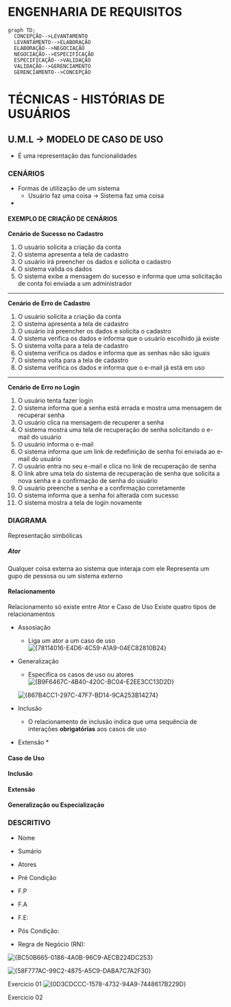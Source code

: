 # ENGENHARIA DE REQUISITOS
  ```mermaid
  graph TD;
    CONCEPÇÃO-->LEVANTAMENTO
    LEVANTAMENTO-->ELABORAÇÃO
    ELABORAÇÃO-->NEGOCIAÇÃO
    NEGOCIAÇÃO-->ESPECIFICAÇÃO
    ESPECIFICAÇÃO-->VALIDAÇÃO
    VALIDAÇÃO-->GERENCIAMENTO
    GERENCIAMENTO-->CONCEPÇÃO
  ```
# TÉCNICAS - HISTÓRIAS DE USUÁRIOS

## U.M.L → MODELO DE CASO DE USO
* É uma representação das funcionalidades

### CENÁRIOS
* Formas de utilização de um sistema
  * Usuário faz uma coisa → Sistema faz uma coisa
* 
#### EXEMPLO DE CRIAÇÃO DE CENÁRIOS
**Cenário de Sucesso no Cadastro**
1) O usuário solicita a criação da conta
2) O sistema apresenta a tela de cadastro
3) O usuário irá preencher os dados e solicita o cadastro
4) O sistema valida os dados
5) O sistema exibe a mensagem do sucesso e informa que uma solicitação de conta foi enviada a um administrador
---
**Cenário de Erro de Cadastro**
1) O usuário solicita a criação da conta
2) O sistema apresenta a tela de cadastro
3) O usuário irá preencher os dados e solicita o cadastro
4) O sistema verifica os dados e informa que o usuário escolhido já existe
5) O sistema volta para a tela de cadastro
6) O sistema verifica os dados e informa que as senhas não são iguais
7) O sistema volta para a tela de cadastro
8) O sistema verifica os dados e informa que o e-mail já está em uso
---
**Cenário de Erro no Login**
1) O usuário tenta fazer login
2) O sistema informa que a senha está errada e mostra uma mensagem de recuperar senha
3) O usuário clica na mensagem de recuperer a senha
4) O sistema mostra uma tela de recuperação de senha solicitando o e-mail do usuário
5) O usuário informa o e-mail
6) O sistema informa que um link de redefinição de senha foi enviada ao e-mail do usuário
7) O usuário entra no seu e-mail e clica no link de recuperação de senha
8) O link abre uma tela do sistema de recuperação de senha que solicita a nova senha e a confirmação de senha do usuário
9) O usuário preenche a senha e a confirmação corretamente
10) O sistema informa que a senha foi alterada com sucesso
11) O sistema mostra a tela de login novamente

### DIAGRAMA
Representação simbólicas

##### Ator
Qualquer coisa externa ao sistema que interaja com ele
Representa um gupo de pessosa ou um sistema externo

#### Relacionamento
Relacionamento só existe entre Ator e Caso de Uso
Existe quatro tipos de relacionamentos
* Assosiação
  * Liga um ator a um caso de uso
  ![{78114016-E4D6-4C59-A1A9-04EC82810B24}](https://github.com/user-attachments/assets/57820d43-ac44-4d8f-822b-f67aa73a9bd3)

* Generalização
  * Especifica os casos de uso ou atores
  ![{B9F6467C-4B40-420C-BC04-E2EE3CC13D2D}](https://github.com/user-attachments/assets/4f0286ad-91be-44a3-a928-7366360634f5)

  ![{867B4CC1-297C-47F7-BD14-9CA253B14274}](https://github.com/user-attachments/assets/a1d6ee91-cab5-4dca-a009-18d471ae6866)

* Inclusão
  * O relacionamento de inclusão indica que uma sequência de interações **obrigatórias** aos casos de uso
 
* Extensão
  *  

#### Caso de Uso

#### Inclusão

#### Extensão

#### Generalização ou Especialização

### DESCRITIVO

* Nome

* Sumário 

* Atores

* Pré Condição

* F.P

* F.A

* F.E:

* Pós Condição:

* Regra de Negócio (RN):

![{BC50B665-0186-4A0B-96C9-AECB224DC253}](https://github.com/user-attachments/assets/24489010-dc6b-4cb2-84fc-489fae0776a9)

![{58F777AC-99C2-4875-A5C9-DABA7C7A2F30}](https://github.com/user-attachments/assets/f29f82ed-45df-4393-a099-0089afef39e6)

Exercicio 01
![{0D3CDCCC-1578-4732-94A9-7448617B229D}](https://github.com/user-attachments/assets/41ef2280-e341-43ca-a970-4c5943567ad9)

Exercicio 02
